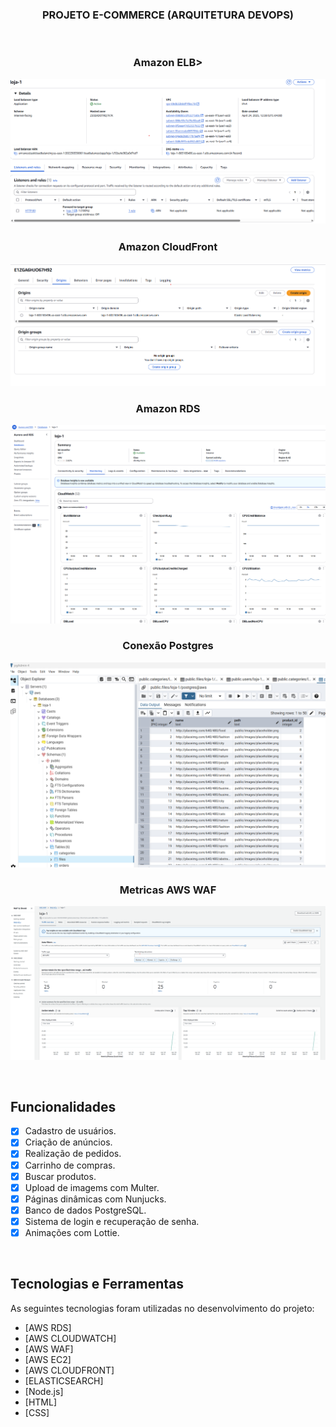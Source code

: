 <h3 align="center"> PROJETO E-COMMERCE (ARQUITETURA DEVOPS) </h3>

<br>
<h3 align="center"> Amazon ELB>
<p align="center">
  <img src=".github/elb.png" alt="AWS ELB">
</p>
<h3 align="center"> Amazon CloudFront</h3>
<p align="center">
  <img src=".github/cloudfront.png" alt="AWS CLOUDFRONT">
</p>
<h3 align="center"> Amazon RDS</h3>
<p align="center">
  <img src=".github/awsrds.png" alt="AWS RDS">
</p>

<h3 align="center"> Conexão Postgres</h3>
<p align="center">
  <img src=".github/postgres.png" alt="AWS POSTFRES">
</p>

<h3 align="center">Metricas AWS WAF</h3>
<p align="center">
  <img src=".github/awswaf.png" alt="AWS WAF">
</p>

<br>

## Funcionalidades

- [X] Cadastro de usuários.
- [X] Criação de anúncios.
- [X] Realização de pedidos.
- [X] Carrinho de compras.
- [X] Buscar produtos.
- [X] Upload de imagems com Multer.
- [X] Páginas dinâmicas com Nunjucks.
- [X] Banco de dados PostgreSQL.
- [X] Sistema de login e recuperação de senha.
- [X] Animações com Lottie.

<br>

## Tecnologias e Ferramentas

As seguintes tecnologias foram utilizadas no desenvolvimento do projeto:

- [AWS RDS]
- [AWS CLOUDWATCH]
- [AWS WAF]
- [AWS EC2]
- [AWS CLOUDFRONT]
- [ELASTICSEARCH]
- [Node.js]
- [HTML]
- [CSS]

<br>



